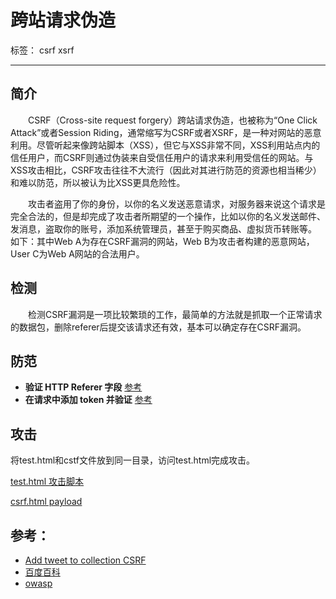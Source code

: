 
# 跨站请求伪造

标签： csrf xsrf

---

## 简介
&#8194;&#8194;&#8194;&#8194;CSRF（Cross-site request forgery）跨站请求伪造，也被称为“One Click Attack”或者Session Riding，通常缩写为CSRF或者XSRF，是一种对网站的恶意利用。尽管听起来像跨站脚本（XSS），但它与XSS非常不同，XSS利用站点内的信任用户，而CSRF则通过伪装来自受信任用户的请求来利用受信任的网站。与XSS攻击相比，CSRF攻击往往不大流行（因此对其进行防范的资源也相当稀少）和难以防范，所以被认为比XSS更具危险性。

&#8194;&#8194;&#8194;&#8194;攻击者盗用了你的身份，以你的名义发送恶意请求，对服务器来说这个请求是完全合法的，但是却完成了攻击者所期望的一个操作，比如以你的名义发送邮件、发消息，盗取你的账号，添加系统管理员，甚至于购买商品、虚拟货币转账等。 如下：其中Web A为存在CSRF漏洞的网站，Web B为攻击者构建的恶意网站，User C为Web A网站的合法用户。

## 检测
&#8194;&#8194;&#8194;&#8194;检测CSRF漏洞是一项比较繁琐的工作，最简单的方法就是抓取一个正常请求的数据包，删除referer后提交该请求还有效，基本可以确定存在CSRF漏洞。

## 防范
- **验证 HTTP Referer 字段**   [参考](https://www.owasp.org/index.php/Cross-Site_Request_Forgery_(CSRF)_Prevention_Cheat_Sheet#General_Recommendations_For_Automated_CSRF_Defense)
- **在请求中添加 token 并验证**  [参考](https://www.owasp.org/index.php/Cross-Site_Request_Forgery_(CSRF)_Prevention_Cheat_Sheet#CSRF_Specific_Defense)




## 攻击

将test.html和cstf文件放到同一目录，访问test.html完成攻击。

[test.html 攻击脚本](https://test)

[csrf.html payload](https://test)


## 参考：
- [Add tweet to collection CSRF](https://hackerone.com/reports/100820)
- [百度百科](https://baike.baidu.com/item/CSRF/2735433?fr=aladdin)
- [owasp](https://www.owasp.org/index.php/Cross-Site_Request_Forgery_(CSRF)_Prevention_Cheat_Sheet)
